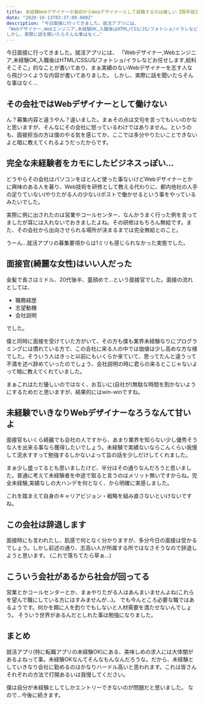 ```yaml
---
title: 未経験Webデザイナーが最初からWebデザイナーとして就職するのは厳しい【既卒就活】part1
date: "2020-10-13T03:37:00.000Z"
description: "今日面接に行ってきました。就活アプリには、
「Webデザイナー,Webエンジニア,未経験OK,入職後はHTML/CSS/JS/フォトショ/イラレなどお任せします,給料そこそこ」的なことが書いてあり、まぁ実績のないWebデザイナーを志す人なら飛びつくような内容が書いてありました。
しかし、実際に話を聞いたらそんな事はなく…"
---
```


今日面接に行ってきました。就活アプリには、
「Webデザイナー,Webエンジニア,未経験OK,入職後はHTML/CSS/JS/フォトショ/イラレなどお任せします,給料そこそこ」的なことが書いてあり、まぁ実績のないWebデザイナーを志す人なら飛びつくような内容が書いてありました。
しかし、実際に話を聞いたらそんな事はなく…

## その会社ではWebデザイナーとして働けない
ん？募集内容と違うやん？違いました。まぁその点は文句を言ってもいいのかなと思いますが、そんなにその会社に怒っているわけではありません。というのも、面接担当の方は僕のやる気を感じてか、ここでは多分やりたいことできないよと暗に教えてくれるようだったからです。

## 完全な未経験者をカモにしたビジネスっぽい…
どうやらその会社はパソコンをほとんど使った事ないけどWebデザイナーとかに興味のある人を募り、Web技術を研修として教える代わりに、都内他社の人手の足りていない(やりたがる人の少ない)ポストで働かせるという事をやっているみたいでした。  

実際に例に出されたのは営業やコールセンター、なんかうまく行った例を言ってましたが耳には入れないでおきましたよね。その研修はもちろん無給です。また、その会社から出向させられる場所が決まるまでは完全無給とのこと。  
  
うーん…就活アプリの募集要項からは1ミリも感じられなかった実態でした。

## 面接官(綺麗な女性)はいい人だった
金髪で長さはミドル、20代後半、童顔めで…という面接官でした。面接の流れとしては、
- 職務経歴
- 志望動機
- 会社説明

でした。

僕と同時に面接を受けていた方がいて、その方も僕も業界未経験なりにプログラミングには慣れている方で、この会社に来る人の中では価値は少し高めな方な様でした。そういう人はきっと以前にもいくらか来ていて、思ってたんと違うって不満を述べ辞めていったのでしょう、会社説明の時に君らの来るとこじゃないよって暗に教えてくれていました。

まぁこれはただ優しいのではなく、お互いに(自社が)無駄な時間を割かないようにするためだと思いますが、結果的にはwin-winですね。

## 未経験でいきなりWebデザイナーなろうなんて甘いよ
面接官もいくら綺麗でも会社の人ですから、あまり業界を知らない少し優秀そうな人を出来る事なら獲得したいでしょう。未経験で実績ないならこんくらい我慢して泥水すすって勉強するしかないよって旨の話を少しだけしてくれました。 

まぁ少し盛ってるとも思いましたけど、半分はその通りなんだろうと思いました。普通に考えて未経験者を中途で取ると言うのはメリット無いですからね。完全未経験,実績なしの大ハンデを何となく、から明確に実感しました。

これを踏まえて自身のキャリアビジョン・戦略を組み直さないといけないですね。

## この会社は辞退します
面接時にも言われたし、肌感で何となく分かりますが、多分今日の面接は受かるでしょう。しかし前述の通り、志高い人が所属する所ではなさそうなので辞退しようと思います。
(これで落ちてたら草ぁ…)

## こういう会社があるから社会が回ってる
営業とかコールセンターとか、まぁやりたがる人はあんまいませんよね(これらを望んで職にしている方にはすみませんが…)。  でも今んところ必要な職ではあるようです。何かを餌に人を釣りでもしないと人材需要を満たせないんでしょう。  そういう世界があるんだとしれた事は勉強になりました。

## まとめ
就活アプリ(特に転職アプリの未経験OK)にある、美味しめの求人には大体闇があるよねって事。未経験OKなんてそんなもんなんだろうな。だから、未経験としていきなり会社に勤めるのはかなりハードル高いと思われます。これは皆さんそれぞれの方法で打開あるいは我慢してください。

僕は自分が未経験としてしかエントリーできないのが問題だと思いました。
なので…今後に続きます。